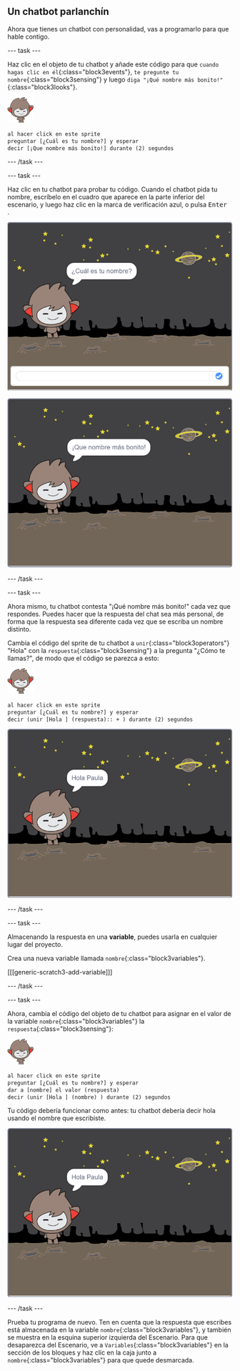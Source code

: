 ## Un chatbot parlanchín

Ahora que tienes un chatbot con personalidad, vas a programarlo para que hable contigo.

\--- task \---

Haz clic en el objeto de tu chatbot y añade este código para que `cuando hagas clic en él`{:class="block3events"}, `te pregunte tu nombre`{:class="block3sensing"} y luego `diga "¡Qué nombre más bonito!"`{:class="block3looks"}.

![objeto nano](images/nano-sprite.png)

```blocks3
al hacer click en este sprite
preguntar [¿Cuál es tu nombre?] y esperar
decir [¡Que nombre más bonito!] durante (2) segundos
```

\--- /task \---

\--- task \---

Haz clic en tu chatbot para probar tu código. Cuando el chatbot pida tu nombre, escríbelo en el cuadro que aparece en la parte inferior del escenario, y luego haz clic en la marca de verificación azul, o pulsa <kbd> Enter </kbd>.

![Comprobando una respuesta del chatbot](images/chatbot-ask-test1.png)

![Comprobando una respuesta del chatbot](images/chatbot-ask-test2.png)

\--- /task \---

\--- task \---

Ahora mismo, tu chatbot contesta "¡Qué nombre más bonito!" cada vez que respondes. Puedes hacer que la respuesta del chat sea más personal, de forma que la respuesta sea diferente cada vez que se escriba un nombre distinto.

Cambia el código del sprite de tu chatbot a `unir`{:class="block3operators"} "Hola" con la `respuesta`{:class="block3sensing"} a la pregunta "¿Cómo te llamas?", de modo que el código se parezca a esto:

![objeto nano](images/nano-sprite.png)

```blocks3
al hacer click en este sprite
preguntar [¿Cuál es tu nombre?] y esperar
decir (unir [Hola ] (respuesta):: + ) durante (2) segundos
```

![Comprobando una respuesta personalizada](images/chatbot-answer-test.png)

\--- /task \---

\--- task \---

Almacenando la respuesta en una **variable**, puedes usarla en cualquier lugar del proyecto.

Crea una nueva variable llamada `nombre`{:class="block3variables"}.

[[[generic-scratch3-add-variable]]]

\--- /task \---

\--- task \---

Ahora, cambia el código del objeto de tu chatbot para asignar en el valor de la variable `nombre`{:class="block3variables"} la `respuesta`{:class="block3sensing"}:

![objeto nano](images/nano-sprite.png)

```blocks3
al hacer click en este sprite
preguntar [¿Cuál es tu nombre?] y esperar
dar a [nombre] el valor (respuesta)
decir (unir [Hola ] (nombre) ) durante (2) segundos
```

Tu código debería funcionar como antes: tu chatbot debería decir hola usando el nombre que escribiste.

![Comprobando una respuesta personalizada](images/chatbot-answer-test.png)

\--- /task \---

Prueba tu programa de nuevo. Ten en cuenta que la respuesta que escribes está almacenada en la variable `nombre`{:class="block3variables"}, y también se muestra en la esquina superior izquierda del Escenario. Para que desaparezca del Escenario, ve a `Variables`{:class="block3variables"} en la sección de los bloques y haz clic en la caja junto a `nombre`{:class="block3variables"} para que quede desmarcada.